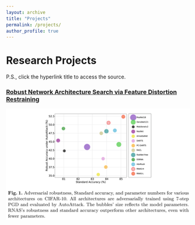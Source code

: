 ```yaml
---
layout: archive
title: "Projects"
permalink: /projects/
author_profile: true
---
```


# Research Projects

P.S., click the hyperlink title to access the source.

### [Robust Network Architecture Search via Feature Distortion Restraining](https://github.com/hye999/RNAS)

<center>
<img src="/images/RNAS.png">
</center>
